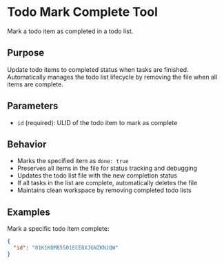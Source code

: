 # Todo Mark Complete Tool

Mark a todo item as completed in a todo list.

## Purpose
Update todo items to completed status when tasks are finished. Automatically manages the todo list lifecycle by removing the file when all items are complete.

## Parameters

- `id` (required): ULID of the todo item to mark as complete

## Behavior

- Marks the specified item as `done: true`
- Preserves all items in the file for status tracking and debugging
- Updates the todo list file with the new completion status
- If all tasks in the list are complete, automatically deletes the file
- Maintains clean workspace by removing completed todo lists

## Examples

Mark a specific todo item complete:
```json
{
  "id": "01K1KQM85501ECE8XJGNZKNJQW"
}
```
